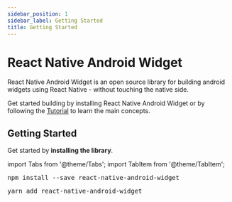 ```yaml
---
sidebar_position: 1
sidebar_label: Getting Started
title: Getting Started
---
```


# React Native Android Widget

React Native Android Widget is an open source library for building android widgets using React Native - without touching the native side.

Get started building by installing React Native Android Widget or by following the [Tutorial](./tutorial/widget-design.md) to learn the main concepts.

## Getting Started

Get started by **installing the library**.

import Tabs from '@theme/Tabs';
import TabItem from '@theme/TabItem';

<Tabs>
  <TabItem value="npm" label="npm" default>
    <pre>npm install --save react-native-android-widget</pre>
  </TabItem>
  <TabItem value="yarn" label="yarn">
    <pre>yarn add react-native-android-widget</pre>
  </TabItem>
</Tabs>
